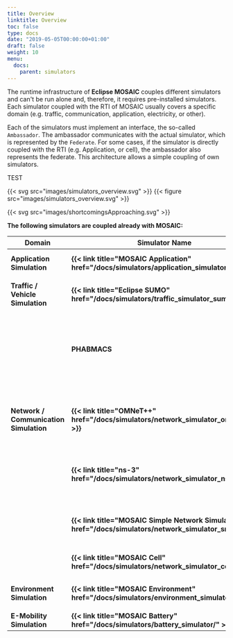 ```yaml
---
title: Overview
linktitle: Overview
toc: false
type: docs
date: "2019-05-05T00:00:00+01:00"
draft: false
weight: 10
menu:
  docs:
    parent: simulators
---
```


The runtime infrastructure of **Eclipse MOSAIC** couples different simulators and can't be run alone 
and, therefore, it requires pre-installed simulators. Each simulator coupled with the RTI of MOSAIC usually covers a specific 
domain (e.g. traffic, communication, application, electricity, or other). 

Each of the simulators must implement an interface, the so-called `Ambassador`. 
The ambassador communicates with the actual simulator, which is represented by the `Federate`. 
For some cases, if the simulator is directly coupled with the RTI (e.g. Application, or cell), the ambassador also 
represents the federate. This architecture allows a simple coupling of own simulators.

TEST

{{< svg src="images/simulators_overview.svg" >}}
{{< figure src="images/simulators_overview.svg" >}}


{{< svg src="images/shortcomingsApproaching.svg" >}}

**The following simulators are coupled already with MOSAIC:**

<style>
table th:first-of-type {
    width: 26%;
}
</style>

| Domain | Simulator Name | Description |  
|-|-|-|
| **Application Simulation** | **{{< link title="MOSAIC Application" href="/docs/simulators/application_simulator/" >}}** | Application prototyping and simulation. |
||
| **Traffic / Vehicle Simulation** | **{{< link title="Eclipse SUMO" href="/docs/simulators/traffic_simulator_sumo/" >}}** | Microscopic Traffic simulation. |
|                                  | **PHABMACS**     | Sub-microscopic vehicle simulation with 3D visualization. <br> _Documentation will be published soon._ |
||
| **Network / Communication Simulation** | **{{< link title="OMNeT++" href="/docs/simulators/network_simulator_omnetpp/" >}}** | Event-based network simulator for ITS-G5 and cellular communication. |
|                                        | **{{< link title="ns-3" href="/docs/simulators/network_simulator_ns3/" >}}** |  Event-based network simulator for ITS-G5 and cellular communication. |
|                                        | **{{< link title="MOSAIC Simple Network Simulator" href="/docs/simulators/network_simulator_sns/" >}}** | Simulator for ITS-G5 ad-hoc communication using simplified models. |
|                                        | **{{< link title="MOSAIC Cell" href="/docs/simulators/network_simulator_cell/" >}}** |  Simulator for cellular communication. |
||
| **Environment Simulation** | **{{< link title="MOSAIC Environment" href="/docs/simulators/environment_simulator/" >}}** | Environmental event simulation. |
||
| **E-Mobility Simulation** | **{{< link title="MOSAIC Battery" href="/docs/simulators/battery_simulator/" >}}** | Electric vehicle simulation. |
